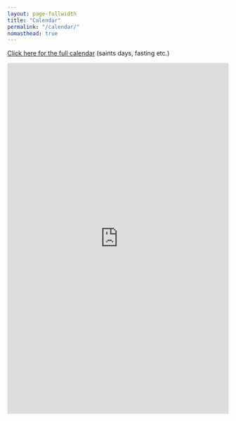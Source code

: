 ```yaml
---
layout: page-fullwidth
title: "Calendar"
permalink: "/calendar/"
nomasthead: true
---
```


[Click here for the full calendar](https://calendar.google.com/calendar/embed?title=Holy%20Apostles%20Orthodox%20Christian%20Church&amp;showCalendars=0&amp;showTz=0&amp;height=600&amp;wkst=1&amp;bgcolor=%23FFFFFF&amp;src=holy12.org_rv6a3skf7lg9ib78pmmd3g9ef0%40group.calendar.google.com&amp;color=%23B1365F&amp;src=holy12.org_bud69fmafb7v8rfq1digjqljl4%40group.calendar.google.com&amp;color=%2328754E&amp;src=holy12.org_7hevs2qi4ku9lubutbcjbbsat8%40group.calendar.google.com&amp;color=%232952A3&amp;src=holy12.org_hj2gdcblrdabuts5c3nrd31d5k%40group.calendar.google.com&amp;color=%23182C57&amp;src=holy12.org_eudvkdhsjogeuqmbhun5tbk1bs%40group.calendar.google.com&amp;color=%230F4B38&amp;src=holy12.org_mlv9eu7kleffshfk1kf0ugv9ag%40group.calendar.google.com&amp;color=%235A6986&amp;src=holy12.org_fl6i3084pbrseieks7cpgn3nhg%40group.calendar.google.com&amp;color=%231B887A&amp;ctz=America%2FLos_Angeles) (saints days, fasting etc.)

<iframe src="https://www.google.com/calendar/embed?title=Holy%20Apostles%20Calendar&amp;showTitle=0&amp;showTz=0&amp;height=700&amp;wkst=1&amp;bgcolor=%23FFFFFF&amp;src=holy12.org_rv6a3skf7lg9ib78pmmd3g9ef0%40group.calendar.google.com&amp;color=%23B1440E&amp;src=holy12.org_7hevs2qi4ku9lubutbcjbbsat8%40group.calendar.google.com&amp;color=%232952A3&amp;src=holy12.org_hj2gdcblrdabuts5c3nrd31d5k%40group.calendar.google.com&amp;color=%23182C57&amp;src=holy12.org_eudvkdhsjogeuqmbhun5tbk1bs%40group.calendar.google.com&amp;color=%23125A12&amp;src=holy12.org_fl6i3084pbrseieks7cpgn3nhg%40group.calendar.google.com&amp;color=%231B887A&amp;ctz=America%2FLos_Angeles" style=" border-width:0 " width="100%" height="800" frameborder="0" scrolling="no"></iframe>
